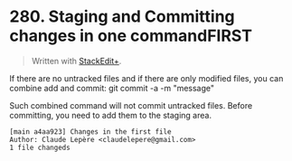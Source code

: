 # 280. Staging and Committing changes in one commandFIRST


> Written with [StackEdit+](https://stackedit.net/).


If there are no untracked files and if there are only modified files, you can combine add and commit: git commit -a -m "message"

Such combined command will not commit untracked files.
Before committing, you need to add them to the staging area.

```plaintext
[main a4aa923] Changes in the first file
Author: Claude Lepère <claudelepere@gmail.com>
1 file changeds
```
<!--stackedit_data:
eyJoaXN0b3J5IjpbLTE0NTI2NTQ0MSwxNTY0ODI2Mjc0XX0=
-->